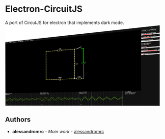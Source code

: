 # Electron-CircuitJS
A port of CircutJS for electron that implements dark mode.
![screenshot](https://raw.githubusercontent.com/alessandromrc/Electron-CircuitJS/main/assets/screenshot.png)


## Authors

* **alessandromrc** - *Main work* - [alessandromrc](https://github.com/alessandromrc)
